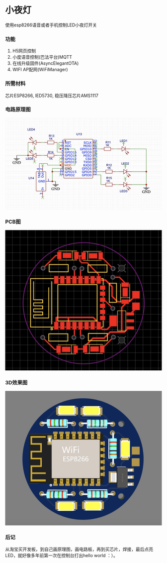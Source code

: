 # 小夜灯

使用esp8266语音或者手机控制LED小夜灯开关

### 功能

1. H5网页控制
2. 小度语音控制(巴法平台)MQTT
3. 在线升级固件(AsyncElegantOTA)
4. WIFI AP配网(WiFiManager)

### 所需材料

芯片ESP8266, lED5730, 稳压降压芯片AMS1117

### 电路原理图
![SCH](/imgs/sch.jpg)

### PCB图
![PCB](/imgs/pcb.jpg)

### 3D效果图
![3的效果图](/imgs/3d.jpg)

### 后记

从淘宝买开发板，到自己画原理图，画电路板，再到买芯片，焊接，最后点亮LED，就好像多年前第一次在控制台打出hello world ：）。